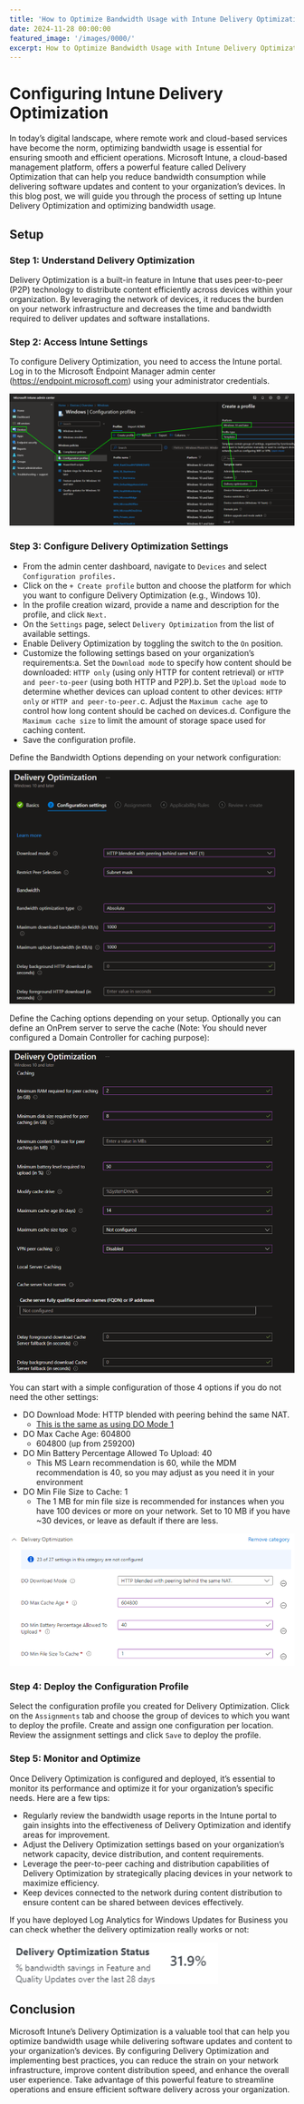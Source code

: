 ```yaml
---
title: 'How to Optimize Bandwidth Usage with Intune Delivery Optimization?'
date: 2024-11-28 00:00:00
featured_image: '/images/0000/'
excerpt: How to Optimize Bandwidth Usage with Intune Delivery Optimization?
---
```


# Configuring Intune Delivery Optimization

In today’s digital landscape, where remote work and cloud-based services have become the norm, optimizing bandwidth usage is essential for ensuring smooth and efficient operations. Microsoft Intune, a cloud-based management platform, offers a powerful feature called Delivery Optimization that can help you reduce bandwidth consumption while delivering software updates and content to your organization’s devices. In this blog post, we will guide you through the process of setting up Intune Delivery Optimization and optimizing bandwidth usage.

## Setup
### Step 1: Understand Delivery Optimization

Delivery Optimization is a built-in feature in Intune that uses peer-to-peer (P2P) technology to distribute content efficiently across devices within your organization. By leveraging the network of devices, it reduces the burden on your network infrastructure and decreases the time and bandwidth required to deliver updates and software installations.

### Step 2: Access Intune Settings

To configure Delivery Optimization, you need to access the Intune portal. Log in to the Microsoft Endpoint Manager admin center (https://endpoint.microsoft.com) using your administrator credentials.

![](/images/0025/1.png)

### Step 3: Configure Delivery Optimization Settings

- From the admin center dashboard, navigate to `Devices` and select `Configuration profiles.`
- Click on the `+ Create profile` button and choose the platform for which you want to configure Delivery Optimization (e.g., Windows 10).
- In the profile creation wizard, provide a name and description for the profile, and click `Next.`
- On the `Settings` page, select `Delivery Optimization` from the list of available settings.
- Enable Delivery Optimization by toggling the switch to the `On` position.
- Customize the following settings based on your organization’s requirements:a. Set the `Download mode` to specify how content should be downloaded: `HTTP only` (using only HTTP for content retrieval) or `HTTP and peer-to-peer` (using both HTTP and P2P).b. Set the `Upload mode` to determine whether devices can upload content to other devices: `HTTP only` or `HTTP and peer-to-peer.`c. Adjust the `Maximum cache age` to control how long content should be cached on devices.d. Configure the `Maximum cache size` to limit the amount of storage space used for caching content.
- Save the configuration profile.

Define the Bandwidth Options depending on your network configuration:

![](/images/0025/2.png)

Define the Caching options depending on your setup. Optionally you can define an OnPrem server to serve the cache (Note: You should never configured a Domain Controller for caching purpose):

![](/images/0025/3.png)

You can start with a simple configuration of those 4 options if you do not need the other settings:

- DO Download Mode: HTTP blended with peering behind the same NAT.
    - [This is the same as using DO Mode 1](https://docs.microsoft.com/en-us/mem/intune/configuration/delivery-optimization-settings#delivery-optimization)
- DO Max Cache Age: 604800
    - 604800 (up from 259200)
- DO Min Battery Percentage Allowed To Upload: 40
    - This MS Learn recommendation is 60, while the MDM recommendation is 40, so you may adjust as you need it in your environment
- DO Min File Size to Cache: 1
    - The 1 MB for min file size is recommended for instances when you have 100 devices or more on your network. Set to 10 MB if you have ~30 devices, or leave as default if there are less.

![](/images/0025/4.png)

### Step 4: Deploy the Configuration Profile

Select the configuration profile you created for Delivery Optimization.
Click on the `Assignments` tab and choose the group of devices to which you want to deploy the profile. Create and assign one configuration per location.
Review the assignment settings and click `Save` to deploy the profile.

### Step 5: Monitor and Optimize

Once Delivery Optimization is configured and deployed, it’s essential to monitor its performance and optimize it for your organization’s specific needs. Here are a few tips:

- Regularly review the bandwidth usage reports in the Intune portal to gain insights into the effectiveness of Delivery Optimization and identify areas for improvement.
- Adjust the Delivery Optimization settings based on your organization’s network capacity, device distribution, and content requirements.
- Leverage the peer-to-peer caching and distribution capabilities of Delivery Optimization by strategically placing devices in your network to maximize efficiency.
- Keep devices connected to the network during content distribution to ensure content can be shared between devices effectively.

If you have deployed Log Analytics for Windows Updates for Business you can check whether the delivery optimization really works or not:

![](/images/0025/5.png)

## Conclusion
Microsoft Intune’s Delivery Optimization is a valuable tool that can help you optimize bandwidth usage while delivering software updates and content to your organization’s devices. By configuring Delivery Optimization and implementing best practices, you can reduce the strain on your network infrastructure, improve content distribution speed, and enhance the overall user experience. Take advantage of this powerful feature to streamline operations and ensure efficient software delivery across your organization.






